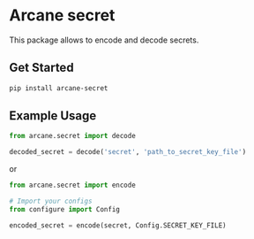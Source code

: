 # Arcane secret
This package allows to encode and decode secrets.

## Get Started

```sh
pip install arcane-secret
```

## Example Usage

```python
from arcane.secret import decode

decoded_secret = decode('secret', 'path_to_secret_key_file')
```

or

```python
from arcane.secret import encode

# Import your configs
from configure import Config

encoded_secret = encode(secret, Config.SECRET_KEY_FILE)
```
